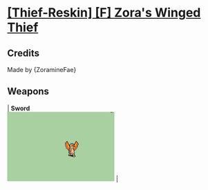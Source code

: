 # [\[Thief-Reskin\] \[F\] Zora's Winged Thief](./)
## Credits

Made by {ZoramineFae}

## Weapons

| <b>Sword</b><br/><img alt="Sword animation" src="./1.%20Sword/Sword.gif"/> |
